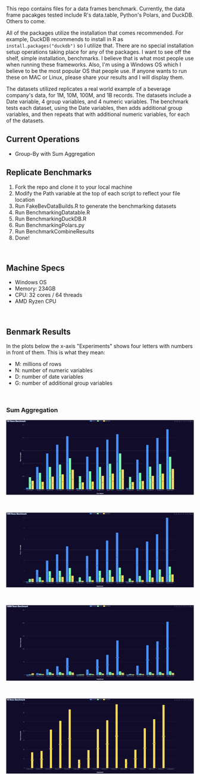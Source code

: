 This repo contains files for a data frames benchmark. Currently, the data frame pacakges tested include R's data.table, Python's Polars, and DuckDB. Others to come. 

All of the packages utilize the installation that comes recommended. For example, DuckDB recommends to install in R as `install.packages("duckdb")` so I utilize that. There are no special installation setup operations taking place for any of the packages. I want to see off the shelf, simple installation, benchmarks. I believe that is what most people use when running these frameworks. Also, I'm using a Windows OS which I believe to be the most popular OS that people use. If anyone wants to run these on MAC or Linux, please share your results and I will display them.

The datasets utilized replicates a real world example of a beverage company's data, for 1M, 10M, 100M, and 1B records. The datasets include a Date variable, 4 group variables, and 4 numeric variables. The benchmark tests each dataset, using the Date variables, then adds additional group variables, and then repeats that with additional numeric variables, for each of the datasets.

## Current Operations
* Group-By with Sum Aggregation

## Replicate Benchmarks
1. Fork the repo and clone it to your local machine
2. Modify the Path variable at the top of each script to reflect your file location
3. Run FakeBevDataBuilds.R to generate the benchmarking datasets
4. Run BenchmarkingDatatable.R
5. Run BenchmarkingDuckDB.R
6. Run BenchmarkingPolars.py
7. Run BenchmarkCombineResults
8. Done!

<br>

## Machine Specs
* Windows OS
* Memory: 234GB
* CPU: 32 cores / 64 threads
* AMD Ryzen CPU

<br>

## Benmark Results

In the plots below the x-axis "Experiments" shows four letters with numbers in front of them. This is what they mean:
* M: millions of rows
* N: number of numeric variables
* D: number of date variables
* G: number of additional group variables

<br>

### Sum Aggregation
![](https://github.com/AdrianAntico/Benchmarks/raw/main/Images/1MResults.PNG)

<br>

![](https://github.com/AdrianAntico/Benchmarks/raw/main/Images/10MResults.PNG)

<br>

![](https://github.com/AdrianAntico/Benchmarks/raw/main/Images/100MResults.PNG)

<br>

![](https://github.com/AdrianAntico/Benchmarks/raw/main/Images/1BResults.PNG)
